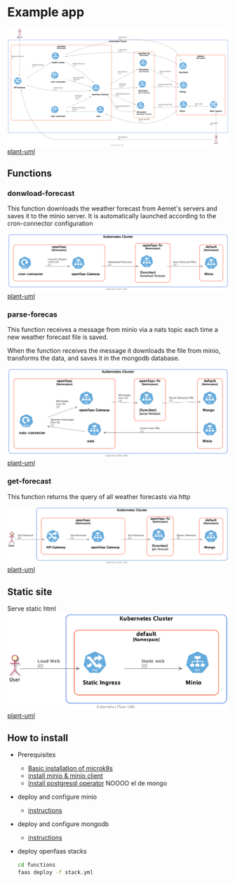 # Example app

![Docs](../out/app/docs/uml/full-app/full-app.png)
[plant-uml](docs/uml/full-app.puml)

## Functions

### donwload-forecast

This function downloads the weather forecast from Aemet's servers and saves it to the minio server. 
It is automatically launched according to the cron-connector configuration

![Docs](../out/app/docs/uml/download-forecast/download-forecast.png)
[plant-uml](docs/uml/download-forecast.puml)

### parse-forecas

This function receives a message from minio via a nats topic each time a new weather forecast file is saved.

When the function receives the message it downloads the file from minio, transforms the data, and saves it in the mongodb database.

![Docs](../out/app/docs/uml/parse-forecast/parse-forecast.png)
[plant-uml](docs/uml/parse-forecast.puml)


### get-forecast
This function returns the query of all weather forecasts via http

![Docs](../out/app/docs/uml/get-forecast/get-forecast.png)
[plant-uml](docs/uml/get-forecast.puml)

## Static site 
Serve static html
![Docs](../out/app/docs/uml/static-site/static-site.png)
[plant-uml](docs/uml/static-site.puml)


## How to install
- Prerequisites
    - [Basic installation of microk8s](../Microk8s.md)
    - [install minio & minio client](../GestionArchivos/install-minio.md)
    - [Install postgresql operator](../Databases/zalandoPostgresOperator/install.md) NOOOO el de mongo

- deploy and configure minio
    - [instructions](docs/config-minio.md)
- deploy and configure mongodb
    - [instructions](docs/config-mongo.md)
- deploy openfaas stacks
  ```bash
  cd functions
  faas deploy -f stack.yml 
  ```